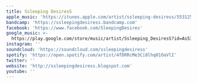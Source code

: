 ```yaml
---
title: Ssleeping DesiresS
apple_music: 'https://itunes.apple.com/artist/ssleeping-desiress/553125243'
bandcamp: 'https://ssleepingdesiress.bandcamp.com'
facebook: 'https://www.facebook.com/SleepingDesires'
google_music: >-
  https://play.google.com/store/music/artist/Ssleeping_DesiresS?id=As53s65bd7ur2qm7da2ig7xd4ju
instagram: ''
soundcloud: 'https://soundcloud.com/ssleepingdesiress'
spotify: 'https://open.spotify.com/artist/4fDRRcMe3Ci8lhq01OaVlI'
twitter: ''
website: 'http://ssleepingdesiress.blogspot.com'
youtube: ''
---
```

